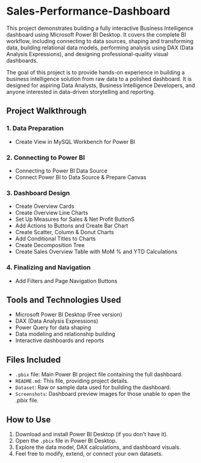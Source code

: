 # Sales-Performance-Dashboard
This project demonstrates building a fully interactive Business Intelligence dashboard using Microsoft Power BI Desktop. It covers the complete BI workflow, including connecting to data sources, shaping and transforming data, building relational data models, performing analysis using DAX (Data Analysis Expressions), and designing professional-quality visual dashboards.

The goal of this project is to provide hands-on experience in building a business intelligence solution from raw data to a polished dashboard. It is designed for aspiring Data Analysts, Business Intelligence Developers, and anyone interested in data-driven storytelling and reporting.

## Project Walkthrough

### 1. Data Preparation
- Create View in MySQL Workbench for Power BI

### 2. Connecting to Power BI
- Connecting to Power BI Data Source
- Connect Power BI to Data Source & Prepare Canvas

### 3. Dashboard Design
- Create Overview Cards
- Create Overview Line Charts
- Set Up Measures for Sales & Net Profit ButtonS
- Add Actions to Buttons and Create Bar Chart
- Create Scatter, Column & Donut Charts
- Add Conditional Titles to Charts
- Create Decomposition Tree
- Create Sales Overview Table with MoM % and YTD Calculations

### 4. Finalizing and Navigation
- Add Filters and Page Navigation Buttons

## Tools and Technologies Used

- Microsoft Power BI Desktop (Free version)
- DAX (Data Analysis Expressions)
- Power Query for data shaping
- Data modeling and relationship building
- Interactive dashboards and reports

## Files Included

- `.pbix` file: Main Power BI project file containing the full dashboard.
- `README.md`: This file, providing project details.
- `Dataset`: Raw or sample data used for building the dashboard.
- `Screenshots`: Dashboard preview images for those unable to open the .pbix file.

## How to Use

1. Download and install Power BI Desktop (if you don't have it).
2. Open the `.pbix` file in Power BI Desktop.
3. Explore the data model, DAX calculations, and dashboard visuals.
4. Feel free to modify, extend, or connect your own datasets.
